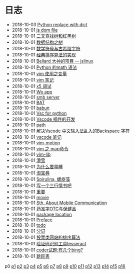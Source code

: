 # 日志
- 2018-10-03 [Python replace with dict](/b/py/py-str-replace) 
- 2018-10-01 [js dom file](/b/ria/js-dom-file) 
- 2018-10-01 [二叉查找树和红黑树](/b/algorithm/ds-binary-search-tree) 
- 2018-10-01 [数据结构之树](/b/algorithm/algorithm-tree) 
- 2018-10-01 [数学符号与古希腊字符](/b/math/math-symbol) 
- 2018-10-01 [经典排序算法的实现](/b/algorithm/algo-sort) 
- 2018-10-01 [Bellard 大神的项目 -- jslinux](/b/news/geek-proj) 
- 2018-10-01 [Python 的math 语法](/b/py/py-math) 
- 2018-10-01 [vim 使用之变量](/b/vim/vim-var) 
- 2018-10-01 [vim 笔记](/b/vim/vim-notes) 
- 2018-10-01 [x5 调试](/b/wx/wx-debug) 
- 2018-10-01 [Wx app](/b/wx/wx-app) 
- 2018-10-01 [smb server](/b/win/win-server) 
- 2018-10-01 [BAT](/b/win/win-bat) 
- 2018-10-01 [babun](/b/win/win-babun) 
- 2018-10-01 [Vsc for python](/b/vsc/vsc-python) 
- 2018-10-01 [Vscode 插件的开发](/b/vsc/vsc-pkg) 
- 2018-10-01 [path](/b/vsc/vsc-path) 
- 2018-10-01 [解决Vscode 中文输入法乱入的Backspace 字符](/b/vsc/vsc-ime) 
- 2018-10-01 [vscode 笔记](/b/vsc/vsc-) 
- 2018-10-01 [vim-motion](/b/vim/vim-motion) 
- 2018-10-01 [vim 之 map命令](/b/vim/vim-map) 
- 2018-10-01 [vim-lib](/b/vim/vim-lib) 
- 2018-10-01 [滑雪](/b/life/ski) 
- 2018-10-01 [为什么要早睡](/b/life/life-sleep) 
- 2018-10-01 [淘宝券](/b/life/life-shopping) 
- 2018-10-01 [Spirulina, 螺旋藻](/b/life/life-rumour) 
- 2018-10-01 [写一个三行情书吧](/b/life/life-poet) 
- 2018-10-01 [重要](/b/life/life-pension) 
- 2018-10-01 [movie](/b/life/life-movie) 
- 2018-10-01 [Sth. About Mobile Communication](/b/life/life-mobile) 
- 2018-10-01 [药准字OTC与保健品](/b/life/life-medicine) 
- 2018-10-01 [package location](/b/atom/atom-pkg) 
- 2018-10-01 [Preface](/b/atom/atom-install) 
- 2018-10-01 [todo](/b/atom/atom-dev) 
- 2018-10-01 [分词](/b/algorithm/word) 
- 2018-10-01 [投票类网站的排序算法](/b/algorithm/sort-vote) 
- 2018-10-01 [验证码识别工具tesseract](/b/algorithm/ocr-recognition) 
- 2018-10-01 [coder试题:有几个bing?](/b/algorithm/game-countword) 
- 2018-10-01 [跳跃表](/b/algorithm/ds-skiplist) 

 p0 [p1](/b/p/p1) [p2](/b/p/p2) [p3](/b/p/p3) [p4](/b/p/p4) [p5](/b/p/p5) [p6](/b/p/p6) [p7](/b/p/p7) [p8](/b/p/p8) [p9](/b/p/p9) [p10](/b/p/p10) [p11](/b/p/p11) [p12](/b/p/p12) [p13](/b/p/p13) [p14](/b/p/p14) [p15](/b/p/p15) [p16](/b/p/p16)